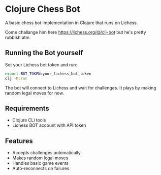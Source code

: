 # Clojure Chess Bot

A basic chess bot implementation in Clojure that runs on Lichess.

Come challange him here https://lichess.org/@/clj-bot but he's pretty rubbish atm.

## Running the Bot yourself

Set your Lichess bot token and run:

```bash
export BOT_TOKEN=your_lichess_bot_token
clj -M:run
```

The bot will connect to Lichess and wait for challenges. It plays by making random legal moves for now.

## Requirements

- Clojure CLI tools
- Lichess BOT account with API token

## Features

- Accepts challenges automatically
- Makes random legal moves
- Handles basic game events
- Auto-reconnects on failures